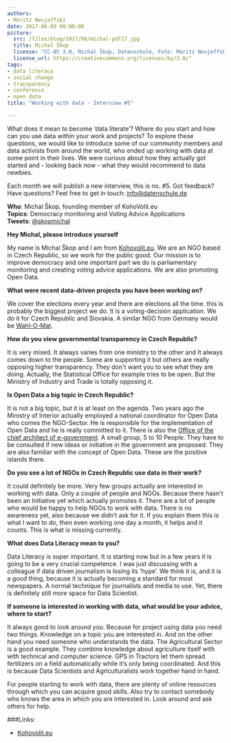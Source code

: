 ```yaml
---
authors: 
- Moritz Neujeffski
date: 2017-06-09 08:00:00
picture:
  src: /files/blog/2017/06/michal-pdf17.jpg
  title: Michal Škop
  license: "CC-BY 3.0, Michal Škop, Datenschule, Foto: Moritz Neujeffski"
  license_url: https://creativecommons.org/licenses/by/3.0/"
tags:
- data literacy
- social change
- transparency
- conference
- open data
title: "Working with data - Interview #5"

---
```

What does it mean to become ‘data literate’? Where do you start and how can you use data within your work and projects? To explore these questions, we would like to introduce some of our community members and data activists from around the world, who ended up working with data at some point in their lives. We were curious about how they actually got started and - looking back now - what they would recommend to data newbies.

Each month we will publish a new interview, this is no. #5. Got feedback? Have questions? Feel free to get in touch: info@datenschule.de

**Who**: Michal Škop, founding member of KohoVolit.eu <br/>
**Topics**: Democracy monitoring and Voting Advice Applications <br/>
**Tweets**: [@skopmichal](http://twitter.com/skopmichal)
  
**Hey Michal, please introduce yourself**

My name is Michal Škop and I am from [Kohovolit.eu](http://kohovolit.eu/en). We are an NGO based in Czech Republic, so we work for the public good. Our mission is to improve democracy and one important part we do is parliamentary monitoring and creating voting advice applications. We are also promoting Open Data.

**What were recent data-driven projects you have been working on?**

We cover the elections every year and there are elections all the time. this is probably the biggest project we do. It is a voting-decision application. We do it for Czech Republic and Slovakia. A similar NGO from Germany would be [Wahl-O-Mat](https://www.bpb.de/politik/wahlen/wahl-o-mat/). 
 
**How do you view governmental transparency in Czech Republic?**

It is very mixed. It always varies from one ministry to the other and It always comes down to the people. Some are supporting it but others are really opposing higher transparency. They don't want you to see what they are doing. Actually, the Statistical Office for example tries to be open. But the Ministry of Industry and Trade is totally opposing it.
 
**Is Open Data a big topic in Czech Republic?**

It is not a big topic, but it is at least on the agenda. Two years ago the Ministry of Interior actually employed a national coordinator for Open Data who comes the NGO-Sector. He is responsible for the implementation of Open Data and he is really committed to it. There is also the [Office of the chief architect of e-government](http://www.mvcr.cz/clanek/odbor-hlavniho-architekta-egovernmentu.aspx). A small group, 5 to 10 People. They have to be consulted if new ideas or initiative in the government are proposed. They are also familiar with the concept of Open Data. These are the positive islands there.
 
**Do you see a lot of NGOs in Czech Republic use data in their work?**

It could definitely be more. Very few groups actually are interested in working with data. Only a couple of people and NGOs. Because there hasn't been an Initiative yet which actually promotes it. There are a lot of people who would be happy to help NGOs to work with data. There is no awareness yet, also because we didn’t ask for it. If you explain them this is what I want to do, then even working one day a month, it helps and it counts. This is what is missing currently.

**What does Data Literacy mean to you?**

Data Literacy is super important. It is starting now but in a few years it is going to be a very crucial competence. I was just discussing with a colleague if data driven journalism is losing its ‘hype’. We think it is, and it is a good thing, because it is actually becoming a standard for most newspapers. A normal technique for journalists and media to use. Yet, there is definitely still more space for Data Scientist.
 
**If someone is interested in working with data, what would be your advice, where to start?**

It always good to look around you. Because for project using data you need two things. Knowledge on a topic you are interested in. And on the other hand you need someone who understands the data. The Agricultural Sector is a good example. They combine knowledge about agriculture itself with with technical and computer science. GPS in Tractors let them spread fertilizers on a field automatically while it’s only being coordinated. And this is because Data Scientists and Agriculturalists work together hand in hand. 

For people starting to work with data, there are plenty of online resources through which you can acquire good skills. Also try to contact somebody who knows the area in which you are interested in. Look around and ask others for help.

###Links:
- [Kohovolit.eu](http://kohovolit.eu/en)
